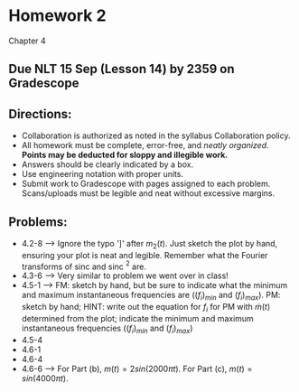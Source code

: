 # Homework 2

Chapter 4

## Due NLT 15 Sep (Lesson 14) by 2359 on Gradescope

## Directions: 
- Collaboration is authorized as noted in the syllabus Collaboration policy. 
- All homework must be complete, error-free, and _neatly organized_. **Points may be deducted for sloppy and illegible work.** 
- Answers should be clearly indicated by a box.
- Use engineering notation with proper units.
- Submit work to Gradescope with pages assigned to each problem. Scans/uploads must be legible and neat without excessive margins.

## Problems:
- 4.2-8 --> Ignore the typo ']' after $m_2(t)$. Just sketch the plot by hand, ensuring your plot is neat and legible. Remember what the Fourier transforms of sinc and sinc $^2$ are.
- 4.3-6 --> Very similar to problem we went over in class!
- 4.5-1 --> FM: sketch by hand, but be sure to indicate what the minimum and maximum instantaneous frequencies are ($(f_i)_{min}$ and $(f_i)_{max}$). PM: sketch by hand; HINT: write out the equation for $f_i$ for PM with $\dot{m}(t)$ determined from the plot; indicate the minimum and maximum instantaneous frequencies ($(f_i)_{min}$ and $(f_i)_{max}$)
- 4.5-4
- 4.6-1
- 4.6-4
- 4.6-6 --> For Part (b), $m(t)=2sin(2000\pi t)$. For Part (c), $m(t)=sin(4000\pi t)$.
